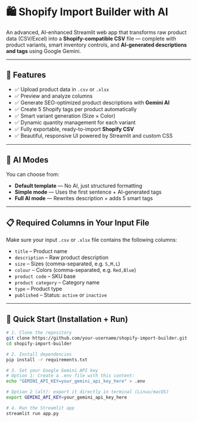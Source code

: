 # 🛍️ Shopify Import Builder with AI

An advanced, AI-enhanced Streamlit web app that transforms raw product data (CSV/Excel) into a **Shopify-compatible CSV** file — complete with product variants, smart inventory controls, and **AI-generated descriptions and tags** using Google Gemini.

---

## 🚀 Features

- ✅ Upload product data in `.csv` or `.xlsx`
- ✅ Preview and analyze columns
- ✅ Generate SEO-optimized product descriptions with **Gemini AI**
- ✅ Create 5 Shopify tags per product automatically
- ✅ Smart variant generation (Size × Color)
- ✅ Dynamic quantity management for each variant
- ✅ Fully exportable, ready-to-import **Shopify CSV**
- ✅ Beautiful, responsive UI powered by Streamlit and custom CSS

---

## 🧠 AI Modes

You can choose from:
- **Default template** — No AI, just structured formatting
- **Simple mode** — Uses the first sentence + AI-generated tags
- **Full AI mode** — Rewrites description + adds 5 smart tags

---

## 📋 Required Columns in Your Input File

Make sure your input `.csv` or `.xlsx` file contains the following columns:

- `title` – Product name  
- `description` – Raw product description  
- `size` – Sizes (comma-separated, e.g. `S,M,L`)  
- `colour` – Colors (comma-separated, e.g. `Red,Blue`)  
- `product code` – SKU base  
- `product category` – Category name  
- `type` – Product type  
- `published` – Status: `active` or `inactive`

---

## 🧪 Quick Start (Installation + Run)

```bash
# 1. Clone the repository
git clone https://github.com/your-username/shopify-import-builder.git
cd shopify-import-builder

# 2. Install dependencies
pip install -r requirements.txt

# 3. Set your Google Gemini API key
# Option 1: Create a .env file with this content:
echo "GEMINI_API_KEY=your_gemini_api_key_here" > .env

# Option 2 (alt): export it directly in terminal (Linux/macOS)
export GEMINI_API_KEY=your_gemini_api_key_here

# 4. Run the Streamlit app
streamlit run app.py

